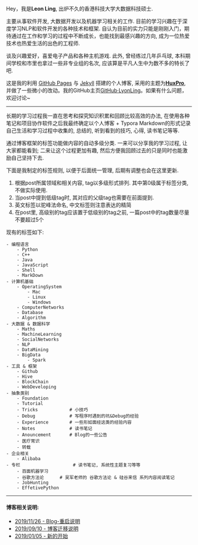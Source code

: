 
Hey，我是**Leon Ling**, 出炉不久的香港科技大学大数据科技硕士.

主要从事软件开发, 大数据开发以及机器学习相关的工作. 目前的学习兴趣在于深度学习NLP和软件开发的各种技术和框架. 自认为目前的实力只能是刚刚入门，期待通过在工作和学习的过程中不断成长，也能找到最感兴趣的方向, 成为一位热爱技术也热爱生活的出色的工程师.

谈及兴趣爱好，喜爱电子产品和各种主机游戏. 此外, 曾经练过几年乒乓球, 本科期间学校和市里也拿过一些非专业组的名次, 应该算是平凡人生中为数不多的特长了吧. 

这是我的利用 [GitHub Pages](https://pages.github.com/) 与 [Jekyll](http://jekyll.com.cn/) 搭建的个人博客, 采用的主题为[**HuxPro**](https://github.com/Huxpro/huxpro.github.io), 并做了一些微小的改动。我的GitHub主页[GitHub·LyonLing](https://github.com/lyonling)。如果有什么问题，欢迎讨论~

***

长期的学习过程我一直在思考和探究知识积累和回顾比较高效的办法, 在使用各种笔记和项目协作软件之后我最终确定以个人博客 + Typora Markdown的形式记录自己生活和学习过程中收集的, 总结的, 听到看到的技巧, 心得, 读书笔记等等. 

通过博客框架的标签功能做内容的自动多级分类. 一来可以分享我的学习过程, 让大家都能看到; 二来让这个过程更加有趣, 然后方便我回顾过去的只是同时也能激励自己坚持下去.

下面是我制定的标签规则, 以便于后面统一管理, 后期有调整也会在这里更新.

1. 根据post所属领域和相关内容, tag以多级形式排列. 其中第0级属于标签分类, 不做实际使用.
2. 当post中提到低级tag时, 其对应的父级tag也需要在前面提到.
3. 英文标签以驼峰法命名, 中文标签则注意表达的精简
4. 在post里, 高级别的tag应该置于低级别的tag之前, 一篇post中的tag数量尽量不要超过5个

现有的标签如下:

```pseudocode
- 编程语言
    - Python
    - C++
    - Java
    - JavaScript
    - Shell
    - MarkDown
- 计算机基础
    - OperatingSystem
        - Mac
        - Linux
        - Windows
    - ComputerNetworks
    - Database
    - Algorithm
- 大数据 & 数据科学
    - Maths
    - MachineLearning
    - SocialNetworks
    - NLP
    - DataMining
    - BigData
        - Spark
- 工具 & 框架
    - Github
    - Hive
    - BlockChain
    - WebDeveloping
- 抽象类别 
    - Foundation
    - Tutorial
    - Tricks 			# 小技巧
    - Debug				# 写程序时遇到的坑&Debug的经验
    - Experience	    # 一些形如面经这类的经验内容
    - Notes				# 读书笔记
    - Anouncement       # Blog的一些公告
    - 医疗常识
    - 转载
- 企业相关
    - Alibaba
- 专栏					# 读书笔记, 系统性主题复习等等
    - 百面机器学习
    - 谷歌方法论		 # 吴军老师的 谷歌方法论 & 硅谷来信 系列内容阅读笔记
    - JobHunting
    - EffetivePython
```
***
#### 博客相关说明:
* [2019/11/26 - Blog-重启说明](https://liyanglingintel.github.io/2019/11/26/Blog-%E9%87%8D%E5%90%AF%E5%A3%B0%E6%98%8E/)
* [2019/09/10 - 博客迁移说明](https://liyanglingintel.github.io/2019/09/10/%E5%8D%9A%E5%AE%A2%E8%BF%81%E7%A7%BB%E8%AF%B4%E6%98%8E/)
* [2019/01/05 - 新的开始](https://liyanglingintel.github.io/2019/01/05/A-New-Start/)


